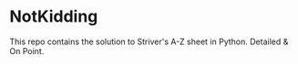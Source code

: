 # NotKidding
This repo contains the solution to Striver's A-Z sheet in Python. Detailed & On Point.
